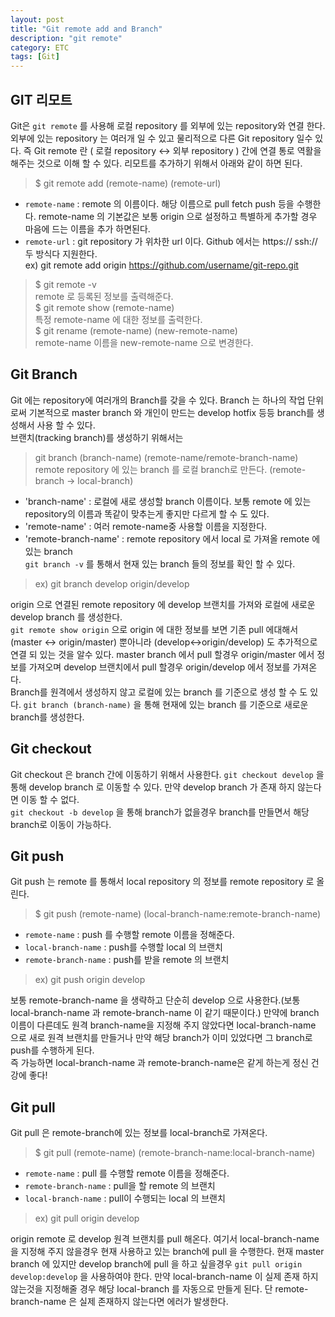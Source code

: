 ```yaml
---
layout: post
title: "Git remote add and Branch"
description: "git remote"
category: ETC
tags: [Git]
---
```

## GIT 리모트 
Git은 `git remote` 를 사용해 로컬 repository 를 외부에 있는 repository와 연결 한다.
외부에 있는 repository 는 여러개 일 수 있고 물리적으로 다른 Git repository 일수 있다.
즉 Git remote 란 ( 로컬 repository <-> 외부 repository ) 간에 연결 통로 역활을 해주는 것으로 이해 할 수 있다.
리모트를 추가하기 위해서 아래와 같이 하면 된다.
> $ git remote add (remote-name) (remote-url) <br>

- `remote-name` : remote 의 이름이다. 해당 이름으로 pull fetch push 등을 수행한다.
remote-name 의 기본값은 보통 origin 으로 설정하고 특별하게 추가할 경우 마음에 드는 이름을 추가 하면된다. 
- `remote-url` : git repository 가 위차한 url 이다. Github 에서는 https:// ssh:// 두 방식다 지원한다. <br>
ex) git remote add origin https://github.com/username/git-repo.git

> $ git remote -v  <br>
remote 로 등록된 정보를 출력해준다. <br>
> $ git remote show (remote-name) <br>
특정 remote-name 에 대한 정보를 출력한다. <br>
> $ git rename (remote-name) (new-remote-name) <br>
remote-name 이름을 new-remote-name 으로 변경한다. <br>

## Git Branch
Git 에는 repository에 여러개의 Branch를 갖을 수 있다. Branch 는 하나의 작업 단위로써 기본적으로 master branch 와 개인이 만드는 develop hotfix 등등 branch를 생성해서 사용 할 수 있다. <br>
브랜치(tracking branch)를 생성하기 위해서는 <br>
> git branch (branch-name) (remote-name/remote-branch-name) 
remote repository 에 있는 branch 를 로컬 branch로 만든다. (remote-branch -> local-branch)
- 'branch-name' : 로컬에 새로 생성할 branch 이름이다. 보통 remote 에 있는 repository의 이름과 똑같이 맞추는게 좋지만 다르게 할 수 도 있다.
- 'remote-name' : 여러 remote-name중 사용할 이름을 지정한다.
- 'remote-branch-name' : remote repository 에서 local 로 가져올 remote 에 있는 branch <br>
`git branch -v` 를 통해서 현재 있는 branch 들의 정보를 확인 할 수 있다. <br>

> ex) git branch develop origin/develop <br>

origin 으로 연결된 remote repository 에 develop 브랜치를 가져와 로컬에 새로운 develop branch 를 생성한다.<br>
`git remote show origin` 으로 origin 에 대한 정보를 보면
기존 pull 에대해서 (master <-> origin/master) 뿐아니라 (develop<->origin/develop) 도 추가적으로 연결 되 있는 것을 알수 있다. master branch 에서 pull 할경우 origin/master 에서 정보를 가져오며 develop 브랜치에서 pull 할경우 origin/develop 에서 정보를 가져온다.
<br>
Branch를 원격에서 생성하지 않고 로컬에 있는 branch 를 기준으로 생성 할 수 도 있다.
`git branch (branch-name)` 을 통해 현재에 있는 branch 를 기준으로 새로운 branch를 생성한다.

## Git checkout 
Git checkout 은 branch 간에 이동하기 위해서 사용한다.
`git checkout develop` 을 통해 develop branch 로 이동할 수 있다. 만약 develop branch 가 존재 하지 않는다면 이동 할 수 없다.<br>
`git checkout -b develop` 을 통해 branch가 없을경우 branch를 만들면서 해당 branch로 이동이 가능하다.

## Git push
Git push 는 remote 를 통해서 local repository 의 정보를 remote repository 로 올린다.
> $ git push (remote-name) (local-branch-name:remote-branch-name)
- `remote-name` : push 를 수행할 remote 이름을 정해준다.
- `local-branch-name` : push를 수행할 local 의 브랜치
- `remote-branch-name` : push를 받을 remote 의 브랜치

> ex) git push origin develop <br>

보통 remote-branch-name 을 생략하고 단순히 develop 으로 사용한다.(보통 local-branch-name 과 remote-branch-name 이 같기 때문이다.) 만약에 branch 이름이 다른데도 원격 branch-name을 지정해 주지 않았다면 local-branch-name 으로 새로 원격 브랜치를 만들거나 만약 해당 branch가 이미 있었다면 그 branch로 push를 수행하게 된다. <br>
즉 가능하면 local-branch-name 과 remote-branch-name은 같게 하는게 정신 건강에 좋다!

## Git pull
Git pull 은 remote-branch에 있는 정보를 local-branch로 가져온다.
> $ git pull (remote-name) (remote-branch-name:local-branch-name)
- `remote-name` : pull 를 수행할 remote 이름을 정해준다.
- `remote-branch-name` : pull을 할 remote 의 브랜치
- `local-branch-name` : pull이 수행되는 local 의 브랜치

> ex) git pull origin develop <br>

origin remote 로 develop 원격 브랜치를 pull 해온다. 여기서 local-branch-name 을 지정해 주지 않을경우 현재 사용하고 있는 branch에 pull 을 수행한다. 현재 master branch 에 있지만 develop branch에 pull 을 하고 싶을경우 `git pull origin develop:develop` 을 사용하여야 한다.
만약 local-branch-name 이 실제 존재 하지 않는것을 지정해줄 경우 해당 local-branch 를 자동으로 만들게 된다. 단 remote-branch-name 은 실제 존재하지 않는다면 에러가 발생한다.




